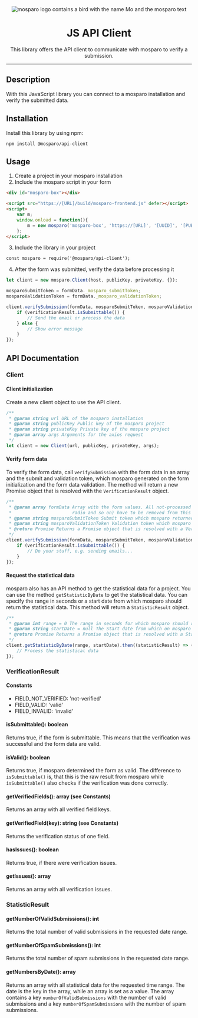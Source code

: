 &nbsp;
<p align="center">
    <img src="https://github.com/mosparo/mosparo/blob/master/assets/images/mosparo-logo.svg?raw=true" alt="mosparo logo contains a bird with the name Mo and the mosparo text"/>
</p>

<h1 align="center">
    JS API Client
</h1>
<p align="center">
    This library offers the API client to communicate with mosparo to verify a submission.
</p>

-----

## Description
With this JavaScript library you can connect to a mosparo installation and verify the submitted data.

## Installation
Install this library by using npm:

```text
npm install @mosparo/api-client
```

## Usage
1. Create a project in your mosparo installation
2. Include the mosparo script in your form
```html
<div id="mosparo-box"></div>

<script src="https://[URL]/build/mosparo-frontend.js" defer></script>
<script>
    var m;
    window.onload = function(){
        m = new mosparo('mosparo-box', 'https://[URL]', '[UUID]', '[PUBLIC_KEY]', {loadCssResource: true});
    };
</script>
```
3. Include the library in your project
```text
const mosparo = require('@mosparo/api-client');
```
4. After the form was submitted, verify the data before processing it
```js
let client = new mosparo.Client(host, publicKey, privateKey, {});

mosparoSubmitToken = formData._mosparo_submitToken;
mosparoValidationToken = formData._mosparo_validationToken;

client.verifySubmission(formData, mosparoSubmitToken, mosparoValidationToken).then((verificationResult) => {
    if (verificationResult.isSubmittable()) {
        // Send the email or process the data
    } else {
        // Show error message
    }
});
```

## API Documentation

### Client

#### Client initialization
Create a new client object to use the API client.
```js
/**
 * @param string url URL of the mosparo installation
 * @param string publicKey Public key of the mosparo project
 * @param string privateKey Private key of the mosparo project 
 * @param array args Arguments for the axios request
 */
let client = new Client(url, publicKey, privateKey, args);
```

#### Verify form data
To verify the form data, call `verifySubmission` with the form data in an array and the submit and validation token, which mosparo generated on the form initialization and the form data validation. The method will return a new Promise object that is resolved with the `VerificationResult` object.
```js
/**
 * @param array formData Array with the form values. All not-processed fields by mosparo (hidden, checkbox, 
 *                       radio and so on) have to be removed from this array
 * @param string mosparoSubmitToken Submit token which mosparo returned on the form initialization
 * @param string mosparoValidationToken Validation token which mosparo returned after the form was validated
 * @return Promise Returns a Promise object that is resolved with a VerificationResult object
 */
client.verifySubmission(formData, mosparoSubmitToken, mosparoValidationToken).then((validationResult) => {
    if (verificationResult.isSubmittable()) {
        // Do your stuff, e.g. sending emails...
    }
});
```

#### Request the statistical data
mosparo also has an API method to get the statistical data for a project. You can use the method `getStatisticByDate` to get the statistical data. You can specify the range in seconds or a start date from which mosparo should return the statistical data. This method will return a `StatisticResult` object.
```js
/**
 * @param int range = 0 The range in seconds for which mosparo should return the statistical data (will be rounded up to a full day since mosparo v1.1)
 * @param string startDate = null The Start date from which on mosparo should return the statistical data (requires mosparo v1.1)
 * @return Promise Returns a Promise object that is resolved with a StatisticResult object
 */
client.getStatisticByDate(range, startDate).then((statisticResult) => {
    // Process the statistical data
});
```

### VerificationResult

#### Constants
- FIELD_NOT_VERIFIED: 'not-verified'
- FIELD_VALID: 'valid'
- FIELD_INVALID: 'invalid'

#### isSubmittable(): boolean
Returns true, if the form is submittable. This means that the verification was successful and the
form data are valid.

#### isValid(): boolean
Returns true, if mosparo determined the form as valid. The difference to `isSubmittable()` is, that this
is the raw result from mosparo while `isSubmittable()` also checks if the verification was done correctly.

#### getVerifiedFields(): array (see Constants)
Returns an array with all verified field keys.

#### getVerifiedField(key): string (see Constants)
Returns the verification status of one field.

#### hasIssues(): boolean
Returns true, if there were verification issues.

#### getIssues(): array
Returns an array with all verification issues.

### StatisticResult

#### getNumberOfValidSubmissions(): int
Returns the total number of valid submissions in the requested date range.

#### getNumberOfSpamSubmissions(): int
Returns the total number of spam submissions in the requested date range.

#### getNumbersByDate(): array
Returns an array with all statistical data for the requested time range. The date is the key in the array, while an array is set as a value. The array contains a key `numberOfValidSubmissions` with the number of valid submissions and a key `numberOfSpamSubmissions` with the number of spam submissions.
